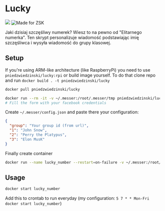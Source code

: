 # Lucky

[![](https://images.microbadger.com/badges/image/pniedzwiedzinski/lucky.svg)](https://microbadger.com/images/pniedzwiedzinski/lucky "Get your own image badge on microbadger.com")
![Made for ZSK](http://zsk.poznan.pl/templates/zsk2013/images/logo.png "ZSK Logo")

Jaki dzisiaj szczęśliwy numerek? Wiesz to na pewno od "Elitarnego numerka".
Ten skrypt personalizuje wiadomość podstawiając imię szczęśliwca i wysyła
wiadomość do grupy klasowej.

## Setup

If you're using ARM-like architecture (like RaspberryPi) you need to use `pniedzwiedzinski/lucky:rpi` or build image yourself. To do that clone repo and run `docker build . -t pniedzwiedzinski/lucky`

```bash
docker pull pniedzwiedzinski/lucky

docker run --rm -it -v ~/.messer:/root/.messer/tmp pniedzwiedzinski/lucky messer
# Fill the form with your facebook credentials
```

Create `~/.messer/config.json` and paste there your configuration:

```json
{
  "group": "Your group id (from url)",
  "1": "John Snow",
  "2": "Perry the Platypus",
  "3": "Elon MusK"
}
```

Finally create container

```bash
docker run --name lucky_number --restart=on-failure -v ~/.messer:/root/.messer/tmp pniedzwiedzinski/lucky send_lucky_number.js
```

## Usage

```bash
docker start lucky_number
```

Add this to crontab to run everyday (my configuration: `5 7 * * Mon-Fri docker start lucky_number`)
